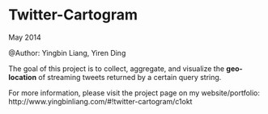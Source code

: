 # Twitter-Cartogram
May 2014

@Author: Yingbin Liang, Yiren Ding

<p>The goal of this project is to collect, aggregate, and visualize the <b>geo-location</b> of streaming tweets returned by a certain query string.</p>

<p>For more information, please visit the project page on my website/portfolio: http://www.yingbinliang.com/#!twitter-cartogram/c1okt</p>
